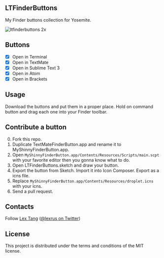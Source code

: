 ## LTFinderButtons
My Finder buttons collection for Yosemite.

![ltfinderbuttons 2x](https://cloud.githubusercontent.com/assets/219689/4991647/325d4cf8-69d1-11e4-9548-741b4668a7c2.png)

## Buttons
- [x] Open in Terminal
- [x] Open in TextMate
- [x] Open in Sublime Text 3
- [x] Open in Atom
- [x] Open in Brackets

## Usage
Download the buttons and put them in a proper place. Hold on command button and drag each one into your Finder toolbar.

## Contribute a button
0. Fork this repo.
1. Duplicate TextMateFinderButton.app and rename it to MyShinnyFinderButton.app.
2. Open `MyShinnyFinderButton.app/Contents/Resources/Scripts/main.scpt` with your favorite editor then you gonna know what to do.
3. Open LTFinderButtons.sketch and draw your button.
4. Export the button from Sketch. Import it into Icon Composer. Export as a icns file.
5. Replace `MyShinnyFinderButton.app/Contents/Resources/droplet.icns` with your icns.
6. Send a pull request.


## Contacts
Follow [Lex Tang](https://github.com/lexrus/) ([@lexrus on Twitter](https://twitter.com/lexrus/))

## License
This project is distributed under the terms and conditions of the MIT license.
